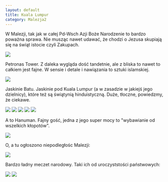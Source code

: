 ```yaml
---
layout: default
title: Kuala Lumpur
category: Malezja2
---
```


W Malezji, tak jak w całej Pd-Wsch Azji Boże Narodzenie to bardzo poważna sprawa. Nie musząc nawet udawać, że chodzi o Jezusa skupiają się na świąt istocie czyli Zakupach.

<img src='https://lh3.googleusercontent.com/QMN8eV0sAK309Jnl3JPA8IYUDCYQ0n86W5uMjoBfHRn-qkna_NgDfi_u8XNivtSmBdq0nUcqvH0wQb3o3wr83OvdHPZfC_TSp_LaKktsOEwz6Yt9UbD4-R5mGgvxPzCKQYOHImZ5En96WC53M-o8dqIQtbJSMa1uWrT4SvI7Vr4gXlbaT-zM3nxQv9AUxLTNPVT_iQVGpHTMqx-yGm_3lBLh4RWr_gN5hvvV48IcU7kCTwnFj_zuysf-x1F8L6I6-bIDOPj_OyKFGrnMHWapuWFiazG3RHyuCTb_4HcgRK1Pisk5LJ__SJIxp5K_N5n8f3Mcx3S4Wkn4yIwpKtNorR10oI56AXGiMiXwodkQEkkPO3NZq3pkV8EyrYf7qM-sMAQlOVzjAGHJ2ZyePNjgSYHfGKD7TtWwqZ_LlnZovgz746uz_Hh_-3Jp1RFp4-C3oIBHmcAFnhcLICbwMItzA9omZAywPKiDvrqlEUH-P15baYdVhKKOPs0nn-SpGJk7R3tlE0aY33y82JtVbapB9Bzyc64vXCT9tFmIYphQyKhfc9Yuou35NMVyHw5ovwYY1kEaNg=w1083-h609-no' srcset='https://lh3.googleusercontent.com/QMN8eV0sAK309Jnl3JPA8IYUDCYQ0n86W5uMjoBfHRn-qkna_NgDfi_u8XNivtSmBdq0nUcqvH0wQb3o3wr83OvdHPZfC_TSp_LaKktsOEwz6Yt9UbD4-R5mGgvxPzCKQYOHImZ5En96WC53M-o8dqIQtbJSMa1uWrT4SvI7Vr4gXlbaT-zM3nxQv9AUxLTNPVT_iQVGpHTMqx-yGm_3lBLh4RWr_gN5hvvV48IcU7kCTwnFj_zuysf-x1F8L6I6-bIDOPj_OyKFGrnMHWapuWFiazG3RHyuCTb_4HcgRK1Pisk5LJ__SJIxp5K_N5n8f3Mcx3S4Wkn4yIwpKtNorR10oI56AXGiMiXwodkQEkkPO3NZq3pkV8EyrYf7qM-sMAQlOVzjAGHJ2ZyePNjgSYHfGKD7TtWwqZ_LlnZovgz746uz_Hh_-3Jp1RFp4-C3oIBHmcAFnhcLICbwMItzA9omZAywPKiDvrqlEUH-P15baYdVhKKOPs0nn-SpGJk7R3tlE0aY33y82JtVbapB9Bzyc64vXCT9tFmIYphQyKhfc9Yuou35NMVyHw5ovwYY1kEaNg=w1400-h9999-no 1400w' srcset='https://lh3.googleusercontent.com/QMN8eV0sAK309Jnl3JPA8IYUDCYQ0n86W5uMjoBfHRn-qkna_NgDfi_u8XNivtSmBdq0nUcqvH0wQb3o3wr83OvdHPZfC_TSp_LaKktsOEwz6Yt9UbD4-R5mGgvxPzCKQYOHImZ5En96WC53M-o8dqIQtbJSMa1uWrT4SvI7Vr4gXlbaT-zM3nxQv9AUxLTNPVT_iQVGpHTMqx-yGm_3lBLh4RWr_gN5hvvV48IcU7kCTwnFj_zuysf-x1F8L6I6-bIDOPj_OyKFGrnMHWapuWFiazG3RHyuCTb_4HcgRK1Pisk5LJ__SJIxp5K_N5n8f3Mcx3S4Wkn4yIwpKtNorR10oI56AXGiMiXwodkQEkkPO3NZq3pkV8EyrYf7qM-sMAQlOVzjAGHJ2ZyePNjgSYHfGKD7TtWwqZ_LlnZovgz746uz_Hh_-3Jp1RFp4-C3oIBHmcAFnhcLICbwMItzA9omZAywPKiDvrqlEUH-P15baYdVhKKOPs0nn-SpGJk7R3tlE0aY33y82JtVbapB9Bzyc64vXCT9tFmIYphQyKhfc9Yuou35NMVyHw5ovwYY1kEaNg=w1950-h9999-no 1950w' />

Petronas Tower. Z daleka wygląda dość tandetnie, ale z bliska to nawet to całkiem jest fajne. W sensie i detale i nawiązania to sztuki islamskiej. 

<img src='https://lh3.googleusercontent.com/Ytt2Rb0lP25c3e9xfIHAdWFJ4tpj-_sZudKvqy8gPMBTVLIOfhAnOO1XloVmRdSoOoO9-kvreOPoZ59aPUH88uqT-L-gqSXRxG-2ML4gCRglx-LLmnHWpXWaITOyyflN3qpBH5wd2bS7YxAJymAMgxJP9QjtAD4CITecJJw6qpEn7IvmZ-KQxepRjrO338ER1OPraov4IrlsOZ9r6pyWwQynQkyryWX9oNP3F5mCdgYfvMNmeR1yqIoo4I6CyqeWYC6xlOhkQSCrYFTVf0IPAIUDvFbBSPACjge0c8JRhwdqcCB8SpDs8WcIfK1a-AOEXnvGHgFUkHpqxXQLVyX01NSf9nIZeO2WPh0RADRYbe7MVCI_o0U5w9dLnu6EaUGKqnasJLchztHSstKsZWpODFlBQDgYGKcfvcdqA7fAOpd1F65i463oEgB6cV6w4QvVXZWg8sqCXzqpoF2xZ8itK4fzStjazlzGOY7Vx8gCOwth4F1SBpuCY5umnnVB0WRRy2FXFuOtQ2v_V5sU9EMy_tNDO_G0FKO9kEunXhyzb3c9XuqbuTTqOTA827ZNfulMxQZNrg=w1083-h609-no' srcset='https://lh3.googleusercontent.com/Ytt2Rb0lP25c3e9xfIHAdWFJ4tpj-_sZudKvqy8gPMBTVLIOfhAnOO1XloVmRdSoOoO9-kvreOPoZ59aPUH88uqT-L-gqSXRxG-2ML4gCRglx-LLmnHWpXWaITOyyflN3qpBH5wd2bS7YxAJymAMgxJP9QjtAD4CITecJJw6qpEn7IvmZ-KQxepRjrO338ER1OPraov4IrlsOZ9r6pyWwQynQkyryWX9oNP3F5mCdgYfvMNmeR1yqIoo4I6CyqeWYC6xlOhkQSCrYFTVf0IPAIUDvFbBSPACjge0c8JRhwdqcCB8SpDs8WcIfK1a-AOEXnvGHgFUkHpqxXQLVyX01NSf9nIZeO2WPh0RADRYbe7MVCI_o0U5w9dLnu6EaUGKqnasJLchztHSstKsZWpODFlBQDgYGKcfvcdqA7fAOpd1F65i463oEgB6cV6w4QvVXZWg8sqCXzqpoF2xZ8itK4fzStjazlzGOY7Vx8gCOwth4F1SBpuCY5umnnVB0WRRy2FXFuOtQ2v_V5sU9EMy_tNDO_G0FKO9kEunXhyzb3c9XuqbuTTqOTA827ZNfulMxQZNrg=w1400-h9999-no 1400w' srcset='https://lh3.googleusercontent.com/Ytt2Rb0lP25c3e9xfIHAdWFJ4tpj-_sZudKvqy8gPMBTVLIOfhAnOO1XloVmRdSoOoO9-kvreOPoZ59aPUH88uqT-L-gqSXRxG-2ML4gCRglx-LLmnHWpXWaITOyyflN3qpBH5wd2bS7YxAJymAMgxJP9QjtAD4CITecJJw6qpEn7IvmZ-KQxepRjrO338ER1OPraov4IrlsOZ9r6pyWwQynQkyryWX9oNP3F5mCdgYfvMNmeR1yqIoo4I6CyqeWYC6xlOhkQSCrYFTVf0IPAIUDvFbBSPACjge0c8JRhwdqcCB8SpDs8WcIfK1a-AOEXnvGHgFUkHpqxXQLVyX01NSf9nIZeO2WPh0RADRYbe7MVCI_o0U5w9dLnu6EaUGKqnasJLchztHSstKsZWpODFlBQDgYGKcfvcdqA7fAOpd1F65i463oEgB6cV6w4QvVXZWg8sqCXzqpoF2xZ8itK4fzStjazlzGOY7Vx8gCOwth4F1SBpuCY5umnnVB0WRRy2FXFuOtQ2v_V5sU9EMy_tNDO_G0FKO9kEunXhyzb3c9XuqbuTTqOTA827ZNfulMxQZNrg=w1950-h9999-no 1950w' />

Jaskinie Batu. Jaskinie pod Kuala Lumpur (a w zasadzie w jakiejś jego dzielnicy), które też są świątynią hinduistyczną. Duże, tłoczne, powiedzmy, że ciekawe.

<img src='https://lh3.googleusercontent.com/-t2ie37LwF8GCC3l-d5NbQwr-8mMaGB0MLESy4ZVPqVwZ545AZwOy2HQhn63mjyeH1DplkjV3S9RiPOBkJbi--nx6fqNeFW0WK6koZakGhIWsLhsUG6lYx7H2-7dPLB00o6h138h8mjwVNKhlRSSJE7XP6dpo6nt1xwR1b9DpWelOHHWAm7E-InkXoMQTdrv1t0Sq1xaf3zOlNNauM1p7TesFMC73xTz__xMu5QoMRCc9zi7gKlw2ChFf1zrpToydouhZtLszh4WXA1TSKHokiP8UgVeEWMgcAhXULHvcOnTDOaWdExWy_p24XeUzWbyrcZhYMPYYmtd-HV35_W8-vu9sgCVXvFJeov9QluJ2R_mvDtdd5yW-SkV8swP7Rhutg1lSFxlrstxSPhkN_88YomzFBwo8iRhjfh9F5gDNpFXdzC8FqpG5KmV__ZsEYCazoCgpRT93wezCK1qobCsAWWm76C_4YiElM4FPwlsnyVecyVY1ZRprmu2NHXZUqPsy7kxCULcuqVd0TjH2EzDdHvhiJ0RYpKDiMd-UxH9lyFeLYWo1t053SjP0PY4bls6vhFC2A=w1083-h609-no' srcset='https://lh3.googleusercontent.com/-t2ie37LwF8GCC3l-d5NbQwr-8mMaGB0MLESy4ZVPqVwZ545AZwOy2HQhn63mjyeH1DplkjV3S9RiPOBkJbi--nx6fqNeFW0WK6koZakGhIWsLhsUG6lYx7H2-7dPLB00o6h138h8mjwVNKhlRSSJE7XP6dpo6nt1xwR1b9DpWelOHHWAm7E-InkXoMQTdrv1t0Sq1xaf3zOlNNauM1p7TesFMC73xTz__xMu5QoMRCc9zi7gKlw2ChFf1zrpToydouhZtLszh4WXA1TSKHokiP8UgVeEWMgcAhXULHvcOnTDOaWdExWy_p24XeUzWbyrcZhYMPYYmtd-HV35_W8-vu9sgCVXvFJeov9QluJ2R_mvDtdd5yW-SkV8swP7Rhutg1lSFxlrstxSPhkN_88YomzFBwo8iRhjfh9F5gDNpFXdzC8FqpG5KmV__ZsEYCazoCgpRT93wezCK1qobCsAWWm76C_4YiElM4FPwlsnyVecyVY1ZRprmu2NHXZUqPsy7kxCULcuqVd0TjH2EzDdHvhiJ0RYpKDiMd-UxH9lyFeLYWo1t053SjP0PY4bls6vhFC2A=w1400-h9999-no 1400w' srcset='https://lh3.googleusercontent.com/-t2ie37LwF8GCC3l-d5NbQwr-8mMaGB0MLESy4ZVPqVwZ545AZwOy2HQhn63mjyeH1DplkjV3S9RiPOBkJbi--nx6fqNeFW0WK6koZakGhIWsLhsUG6lYx7H2-7dPLB00o6h138h8mjwVNKhlRSSJE7XP6dpo6nt1xwR1b9DpWelOHHWAm7E-InkXoMQTdrv1t0Sq1xaf3zOlNNauM1p7TesFMC73xTz__xMu5QoMRCc9zi7gKlw2ChFf1zrpToydouhZtLszh4WXA1TSKHokiP8UgVeEWMgcAhXULHvcOnTDOaWdExWy_p24XeUzWbyrcZhYMPYYmtd-HV35_W8-vu9sgCVXvFJeov9QluJ2R_mvDtdd5yW-SkV8swP7Rhutg1lSFxlrstxSPhkN_88YomzFBwo8iRhjfh9F5gDNpFXdzC8FqpG5KmV__ZsEYCazoCgpRT93wezCK1qobCsAWWm76C_4YiElM4FPwlsnyVecyVY1ZRprmu2NHXZUqPsy7kxCULcuqVd0TjH2EzDdHvhiJ0RYpKDiMd-UxH9lyFeLYWo1t053SjP0PY4bls6vhFC2A=w1950-h9999-no 1950w' />

<img src='https://lh3.googleusercontent.com/RpaC9k6z7Z5wVyYK_9yhYRpHdcYBCoifnbCZla7-WZWbjlNyP6PYdgxRTvjzu-YWM_-gk05kswFxrIHzRpa9ayY0xPtEDTOudPgshUjxkAD8qCDEDQsDjP-BveMeur9cfhX9bevwKPPZMj18atKq8vH9jJ-dRCWeHraTyoG0WhZQAsiAEazmT3LHfoM9S4MEFgdKTvam3ygpS0eo-qMhgS6faVAGtO3-O8zbb299mSvRI89b80FCWBY5DIVbBr_I5oY78OYpA_ai9JqpzH_oSl3rbOwC4egsPrRlZVIKbD4izE8Akq4es1sSvpyzTCZ26nEsW05m67ICJaaELXNWR2Bs0lUZ2GawsR9ZH1FWrs0eyn17kAVdDGKOg9YKgdhBbUf5ERt0VCsqrUmnjHIp7I0__nKtO3llfR9tFEv31JywvvfWwn9Dtl-yDQOuRGs5c6yLkiD0Ja0_0Fte4c0TiDzU-HeppE5ir7PXFBUdtfHrpVdloth9inXg9dekxfGqvHu9_0YvnNoEQWpRfNMyM9kIlALSOKkItszbrhuVCassquCq0e9pmi4krUKrcHWnta9d4w=w1083-h609-no' srcset='https://lh3.googleusercontent.com/RpaC9k6z7Z5wVyYK_9yhYRpHdcYBCoifnbCZla7-WZWbjlNyP6PYdgxRTvjzu-YWM_-gk05kswFxrIHzRpa9ayY0xPtEDTOudPgshUjxkAD8qCDEDQsDjP-BveMeur9cfhX9bevwKPPZMj18atKq8vH9jJ-dRCWeHraTyoG0WhZQAsiAEazmT3LHfoM9S4MEFgdKTvam3ygpS0eo-qMhgS6faVAGtO3-O8zbb299mSvRI89b80FCWBY5DIVbBr_I5oY78OYpA_ai9JqpzH_oSl3rbOwC4egsPrRlZVIKbD4izE8Akq4es1sSvpyzTCZ26nEsW05m67ICJaaELXNWR2Bs0lUZ2GawsR9ZH1FWrs0eyn17kAVdDGKOg9YKgdhBbUf5ERt0VCsqrUmnjHIp7I0__nKtO3llfR9tFEv31JywvvfWwn9Dtl-yDQOuRGs5c6yLkiD0Ja0_0Fte4c0TiDzU-HeppE5ir7PXFBUdtfHrpVdloth9inXg9dekxfGqvHu9_0YvnNoEQWpRfNMyM9kIlALSOKkItszbrhuVCassquCq0e9pmi4krUKrcHWnta9d4w=w1400-h9999-no 1400w' srcset='https://lh3.googleusercontent.com/RpaC9k6z7Z5wVyYK_9yhYRpHdcYBCoifnbCZla7-WZWbjlNyP6PYdgxRTvjzu-YWM_-gk05kswFxrIHzRpa9ayY0xPtEDTOudPgshUjxkAD8qCDEDQsDjP-BveMeur9cfhX9bevwKPPZMj18atKq8vH9jJ-dRCWeHraTyoG0WhZQAsiAEazmT3LHfoM9S4MEFgdKTvam3ygpS0eo-qMhgS6faVAGtO3-O8zbb299mSvRI89b80FCWBY5DIVbBr_I5oY78OYpA_ai9JqpzH_oSl3rbOwC4egsPrRlZVIKbD4izE8Akq4es1sSvpyzTCZ26nEsW05m67ICJaaELXNWR2Bs0lUZ2GawsR9ZH1FWrs0eyn17kAVdDGKOg9YKgdhBbUf5ERt0VCsqrUmnjHIp7I0__nKtO3llfR9tFEv31JywvvfWwn9Dtl-yDQOuRGs5c6yLkiD0Ja0_0Fte4c0TiDzU-HeppE5ir7PXFBUdtfHrpVdloth9inXg9dekxfGqvHu9_0YvnNoEQWpRfNMyM9kIlALSOKkItszbrhuVCassquCq0e9pmi4krUKrcHWnta9d4w=w1950-h9999-no 1950w' />

<img src='https://lh3.googleusercontent.com/tU2aIsDa1u7hinOpkFujecHwsqhIGARgyojGe4IAPlQOngVnRcb1Zpx5fqLUaWrY3eU6_8sqQ6wVF1xnreLS9GqUTAKGdd6lr2qK40TPPNDDNSqeO8cB43wQ6GLhmI3ZdkVrZTgk5RGJ6GfLX0I-tsNIC8Ea-P4l8u_1w6F75ICDstBby3CTvTgpAuT4DPhxLPDC98Cxq8QAClySMaEn8ZuJoYx4NcbLYR3DNq4UD5iY3Ukr6_JOAWyitOHCjxfDuRoEDIIDBllmdiQUe3Xgwg1oNYSJ0NkfMcqhdIw9yeCxtSjWl0a_kVrP_xFt-HMrU4zq5Xmqxq-qg6qpeFwcfJO7AfrepMBPkuYS0xf3aZyMLd6z2LH_g4g53uhM8vHGIqCQH15VjMoIJFRdSqKkZGU1ggUMhqSGPGTQSOyEwgU69Zfdi1X1vifTPODOA7hgrxZrlM9_hn6_9fiGISvULuL57tsFfi0bnht5p_rtJ2b2dzc8jOo9f9di_LLWyJhtq3Stu-zUbI1AtHndXn6wqs43EpMp-ZhblIBoag04llZ0L_lopW0ebSinMY4Qv3ellTb_Zw=w1083-h610-no' srcset='https://lh3.googleusercontent.com/tU2aIsDa1u7hinOpkFujecHwsqhIGARgyojGe4IAPlQOngVnRcb1Zpx5fqLUaWrY3eU6_8sqQ6wVF1xnreLS9GqUTAKGdd6lr2qK40TPPNDDNSqeO8cB43wQ6GLhmI3ZdkVrZTgk5RGJ6GfLX0I-tsNIC8Ea-P4l8u_1w6F75ICDstBby3CTvTgpAuT4DPhxLPDC98Cxq8QAClySMaEn8ZuJoYx4NcbLYR3DNq4UD5iY3Ukr6_JOAWyitOHCjxfDuRoEDIIDBllmdiQUe3Xgwg1oNYSJ0NkfMcqhdIw9yeCxtSjWl0a_kVrP_xFt-HMrU4zq5Xmqxq-qg6qpeFwcfJO7AfrepMBPkuYS0xf3aZyMLd6z2LH_g4g53uhM8vHGIqCQH15VjMoIJFRdSqKkZGU1ggUMhqSGPGTQSOyEwgU69Zfdi1X1vifTPODOA7hgrxZrlM9_hn6_9fiGISvULuL57tsFfi0bnht5p_rtJ2b2dzc8jOo9f9di_LLWyJhtq3Stu-zUbI1AtHndXn6wqs43EpMp-ZhblIBoag04llZ0L_lopW0ebSinMY4Qv3ellTb_Zw=w1400-h9999-no 1400w' srcset='https://lh3.googleusercontent.com/tU2aIsDa1u7hinOpkFujecHwsqhIGARgyojGe4IAPlQOngVnRcb1Zpx5fqLUaWrY3eU6_8sqQ6wVF1xnreLS9GqUTAKGdd6lr2qK40TPPNDDNSqeO8cB43wQ6GLhmI3ZdkVrZTgk5RGJ6GfLX0I-tsNIC8Ea-P4l8u_1w6F75ICDstBby3CTvTgpAuT4DPhxLPDC98Cxq8QAClySMaEn8ZuJoYx4NcbLYR3DNq4UD5iY3Ukr6_JOAWyitOHCjxfDuRoEDIIDBllmdiQUe3Xgwg1oNYSJ0NkfMcqhdIw9yeCxtSjWl0a_kVrP_xFt-HMrU4zq5Xmqxq-qg6qpeFwcfJO7AfrepMBPkuYS0xf3aZyMLd6z2LH_g4g53uhM8vHGIqCQH15VjMoIJFRdSqKkZGU1ggUMhqSGPGTQSOyEwgU69Zfdi1X1vifTPODOA7hgrxZrlM9_hn6_9fiGISvULuL57tsFfi0bnht5p_rtJ2b2dzc8jOo9f9di_LLWyJhtq3Stu-zUbI1AtHndXn6wqs43EpMp-ZhblIBoag04llZ0L_lopW0ebSinMY4Qv3ellTb_Zw=w1950-h9999-no 1950w ' />

<img src='https://lh3.googleusercontent.com/jA-jFLvsGFSDVVLpofs1zO9MQWWHJZh2qWtajAn0OtBPPdwHyvoeCGcaYu4m56NJ63DTR6AVbjhK3ZwVHg_DTi8F7BjsY2mKYEwh9ElFLSj_IJdvo7bgKnttCW9yCTCyp6KaTn-BY7BynG3vxhXwJesgCjPXx4RMPlLOELF_XhaIXru8qk1SkcwvtEG7T5UkK8YpbJcd4Sizfi9dOoxKMkKVz4_y6XgCdV-JHgYLFZYfTSjg51ttHjfUlJkK7shRLNuO0R8BPQO5CtGg1ryv-8I5LZ0VC1CFv1tYbF_njMo9IXm2kV8fn5Wl5W9s9SyJWfn9spq6MH2e2UjoSc5I6WeluuF2ggBr7eQdq5yit94lMpY_QxXomwEHgK7PlDzKrUqxnsY_MpcFslBm4uXmmIC7ViY7mwJHGjl1pZjtIqsLzx_faTfbsp7Vq7lV3kQgTYPD826BT0-I1YuQdAKv-fRaMzPPW5z8gv4k1_n_aXAQoLhU8X1okMYDURDBnPmzWHgNdPmpO0h-afxK9aPVvGcZ5OVbJebbZiAOI7ekA2iNF5sIfFbff3V6IQ1IEA58PwaMqg=w1083-h609-no' srcset='https://lh3.googleusercontent.com/jA-jFLvsGFSDVVLpofs1zO9MQWWHJZh2qWtajAn0OtBPPdwHyvoeCGcaYu4m56NJ63DTR6AVbjhK3ZwVHg_DTi8F7BjsY2mKYEwh9ElFLSj_IJdvo7bgKnttCW9yCTCyp6KaTn-BY7BynG3vxhXwJesgCjPXx4RMPlLOELF_XhaIXru8qk1SkcwvtEG7T5UkK8YpbJcd4Sizfi9dOoxKMkKVz4_y6XgCdV-JHgYLFZYfTSjg51ttHjfUlJkK7shRLNuO0R8BPQO5CtGg1ryv-8I5LZ0VC1CFv1tYbF_njMo9IXm2kV8fn5Wl5W9s9SyJWfn9spq6MH2e2UjoSc5I6WeluuF2ggBr7eQdq5yit94lMpY_QxXomwEHgK7PlDzKrUqxnsY_MpcFslBm4uXmmIC7ViY7mwJHGjl1pZjtIqsLzx_faTfbsp7Vq7lV3kQgTYPD826BT0-I1YuQdAKv-fRaMzPPW5z8gv4k1_n_aXAQoLhU8X1okMYDURDBnPmzWHgNdPmpO0h-afxK9aPVvGcZ5OVbJebbZiAOI7ekA2iNF5sIfFbff3V6IQ1IEA58PwaMqg=w1400-h9999-no 1400w' srcset='https://lh3.googleusercontent.com/jA-jFLvsGFSDVVLpofs1zO9MQWWHJZh2qWtajAn0OtBPPdwHyvoeCGcaYu4m56NJ63DTR6AVbjhK3ZwVHg_DTi8F7BjsY2mKYEwh9ElFLSj_IJdvo7bgKnttCW9yCTCyp6KaTn-BY7BynG3vxhXwJesgCjPXx4RMPlLOELF_XhaIXru8qk1SkcwvtEG7T5UkK8YpbJcd4Sizfi9dOoxKMkKVz4_y6XgCdV-JHgYLFZYfTSjg51ttHjfUlJkK7shRLNuO0R8BPQO5CtGg1ryv-8I5LZ0VC1CFv1tYbF_njMo9IXm2kV8fn5Wl5W9s9SyJWfn9spq6MH2e2UjoSc5I6WeluuF2ggBr7eQdq5yit94lMpY_QxXomwEHgK7PlDzKrUqxnsY_MpcFslBm4uXmmIC7ViY7mwJHGjl1pZjtIqsLzx_faTfbsp7Vq7lV3kQgTYPD826BT0-I1YuQdAKv-fRaMzPPW5z8gv4k1_n_aXAQoLhU8X1okMYDURDBnPmzWHgNdPmpO0h-afxK9aPVvGcZ5OVbJebbZiAOI7ekA2iNF5sIfFbff3V6IQ1IEA58PwaMqg=w1950-h9999-no 1950w' />

<img src='https://lh3.googleusercontent.com/6DpOhdFS0q3vw7_5ok37liocqsTxFDPqkYORoWNYqvC5Q5V4oVJP356MDvS7HKoPZ50vGOqzw5Mz4sSELldyYV15Hv3Dx215yj-3PI6gim3fsnpGhpvjpQwrCEU5i6XQigK69p9Ei1OT-ZwRkR0iqUi-Mqt1dhkExuZOeGWO52xKb0tKiwDs-2DpBd_r8mSfpnu_n4qK5aDf4XQ1EgLqf_aWdD9PaO725B5CfNHkP-jX-L19Di0CB_bbLY6K7SmC0UnCrmsbhh9qm_TvQ86GIy2NPHttDU91dYiqnyNheUMp3fQ9sAOeh0cxEdK3ESZfjBeDmfuRrW0Al88erTQBh_7o35ZjDIYqQJDtam2PUZ8hivd2VbADqGsHy6HLwF64zyxVA-4f8HTY9vqenN9-A8pQOa3RoqKJf_1JmMkTSHfOyiF0gzNpq8HD1vmVvOqDV5Sg-iZBpx1NCmzDMaDM9ns_-zjZmHKx2rBRwyXlGqQ721zcbPCQBcCRPELxRhiNIeoDP-RX9TvFTsYY_uMnNLI0E-UrHkXmghq76c1uHWWR0SnoixmlZlJD6WlCMGVmyH3i-Q=w1083-h609-no' srcset='https://lh3.googleusercontent.com/6DpOhdFS0q3vw7_5ok37liocqsTxFDPqkYORoWNYqvC5Q5V4oVJP356MDvS7HKoPZ50vGOqzw5Mz4sSELldyYV15Hv3Dx215yj-3PI6gim3fsnpGhpvjpQwrCEU5i6XQigK69p9Ei1OT-ZwRkR0iqUi-Mqt1dhkExuZOeGWO52xKb0tKiwDs-2DpBd_r8mSfpnu_n4qK5aDf4XQ1EgLqf_aWdD9PaO725B5CfNHkP-jX-L19Di0CB_bbLY6K7SmC0UnCrmsbhh9qm_TvQ86GIy2NPHttDU91dYiqnyNheUMp3fQ9sAOeh0cxEdK3ESZfjBeDmfuRrW0Al88erTQBh_7o35ZjDIYqQJDtam2PUZ8hivd2VbADqGsHy6HLwF64zyxVA-4f8HTY9vqenN9-A8pQOa3RoqKJf_1JmMkTSHfOyiF0gzNpq8HD1vmVvOqDV5Sg-iZBpx1NCmzDMaDM9ns_-zjZmHKx2rBRwyXlGqQ721zcbPCQBcCRPELxRhiNIeoDP-RX9TvFTsYY_uMnNLI0E-UrHkXmghq76c1uHWWR0SnoixmlZlJD6WlCMGVmyH3i-Q=w1400-h9999-no 1400w' srcset='https://lh3.googleusercontent.com/6DpOhdFS0q3vw7_5ok37liocqsTxFDPqkYORoWNYqvC5Q5V4oVJP356MDvS7HKoPZ50vGOqzw5Mz4sSELldyYV15Hv3Dx215yj-3PI6gim3fsnpGhpvjpQwrCEU5i6XQigK69p9Ei1OT-ZwRkR0iqUi-Mqt1dhkExuZOeGWO52xKb0tKiwDs-2DpBd_r8mSfpnu_n4qK5aDf4XQ1EgLqf_aWdD9PaO725B5CfNHkP-jX-L19Di0CB_bbLY6K7SmC0UnCrmsbhh9qm_TvQ86GIy2NPHttDU91dYiqnyNheUMp3fQ9sAOeh0cxEdK3ESZfjBeDmfuRrW0Al88erTQBh_7o35ZjDIYqQJDtam2PUZ8hivd2VbADqGsHy6HLwF64zyxVA-4f8HTY9vqenN9-A8pQOa3RoqKJf_1JmMkTSHfOyiF0gzNpq8HD1vmVvOqDV5Sg-iZBpx1NCmzDMaDM9ns_-zjZmHKx2rBRwyXlGqQ721zcbPCQBcCRPELxRhiNIeoDP-RX9TvFTsYY_uMnNLI0E-UrHkXmghq76c1uHWWR0SnoixmlZlJD6WlCMGVmyH3i-Q=w1950-h9999-no 1950w' />

A to Hanuman. Fajny gość, jedna z jego super mocy to "wybawianie od wszelkich kłopotów".

<img src='https://lh3.googleusercontent.com/ZbMbvRe-StvtMTNPDS5-6_HiroIybZpHcbjsJPhJBUBjk-ooXIyxaVb_IDmDd9V8VIREKYwU3g5KABmVoxPLd6vVMceEYnEkyXtW3ZFn-SSoZLLmXtZo3IKgejGqsClb7XAMh7iBDHNW8BlCh0E1hs2Fn-sQpimVhhGZxS_4jgiMd5DwLFSbhI8a5axK_ApKvF1Z55w9zd2jewMHELdx8JfMkJ8cwXGyAEhPWdf6Ss5gc0Dyda2WLOZFwcA0ai2ZPPYqtPDjSp0h_O8zyKxwiiCELgX1RrUhByi5qA_y2Vanu_H9v8DqzfEucoSTCEsg6K-6Sqi3EkqONM6Vf9DX-54D7ugEulT615F09TUcmahAraRUPfzf2lB8J0F-_7HYtJ1FNQPRzNP5aVffVDaWLt3zPxwS01Sx-Qhi8VFl2X3zg5Lqff3c3qfcjHnOctOsIEnz4PXy3CiKlOQkKdLmi0u_iQ2U8jrM4ZA_l8B8V09cziDcidRQ2fZxlvJ1J7f8LOj70gYU3CZUKOIgyERqIQ5ikLK6gHbQBYYcHvcnGZjQImUeeTjm5aVTyqqaEMeOiVI2rQ=w1083-h609-no' srcset='https://lh3.googleusercontent.com/ZbMbvRe-StvtMTNPDS5-6_HiroIybZpHcbjsJPhJBUBjk-ooXIyxaVb_IDmDd9V8VIREKYwU3g5KABmVoxPLd6vVMceEYnEkyXtW3ZFn-SSoZLLmXtZo3IKgejGqsClb7XAMh7iBDHNW8BlCh0E1hs2Fn-sQpimVhhGZxS_4jgiMd5DwLFSbhI8a5axK_ApKvF1Z55w9zd2jewMHELdx8JfMkJ8cwXGyAEhPWdf6Ss5gc0Dyda2WLOZFwcA0ai2ZPPYqtPDjSp0h_O8zyKxwiiCELgX1RrUhByi5qA_y2Vanu_H9v8DqzfEucoSTCEsg6K-6Sqi3EkqONM6Vf9DX-54D7ugEulT615F09TUcmahAraRUPfzf2lB8J0F-_7HYtJ1FNQPRzNP5aVffVDaWLt3zPxwS01Sx-Qhi8VFl2X3zg5Lqff3c3qfcjHnOctOsIEnz4PXy3CiKlOQkKdLmi0u_iQ2U8jrM4ZA_l8B8V09cziDcidRQ2fZxlvJ1J7f8LOj70gYU3CZUKOIgyERqIQ5ikLK6gHbQBYYcHvcnGZjQImUeeTjm5aVTyqqaEMeOiVI2rQ=w1400-h9999-no 1400w' srcset='https://lh3.googleusercontent.com/ZbMbvRe-StvtMTNPDS5-6_HiroIybZpHcbjsJPhJBUBjk-ooXIyxaVb_IDmDd9V8VIREKYwU3g5KABmVoxPLd6vVMceEYnEkyXtW3ZFn-SSoZLLmXtZo3IKgejGqsClb7XAMh7iBDHNW8BlCh0E1hs2Fn-sQpimVhhGZxS_4jgiMd5DwLFSbhI8a5axK_ApKvF1Z55w9zd2jewMHELdx8JfMkJ8cwXGyAEhPWdf6Ss5gc0Dyda2WLOZFwcA0ai2ZPPYqtPDjSp0h_O8zyKxwiiCELgX1RrUhByi5qA_y2Vanu_H9v8DqzfEucoSTCEsg6K-6Sqi3EkqONM6Vf9DX-54D7ugEulT615F09TUcmahAraRUPfzf2lB8J0F-_7HYtJ1FNQPRzNP5aVffVDaWLt3zPxwS01Sx-Qhi8VFl2X3zg5Lqff3c3qfcjHnOctOsIEnz4PXy3CiKlOQkKdLmi0u_iQ2U8jrM4ZA_l8B8V09cziDcidRQ2fZxlvJ1J7f8LOj70gYU3CZUKOIgyERqIQ5ikLK6gHbQBYYcHvcnGZjQImUeeTjm5aVTyqqaEMeOiVI2rQ=w1950-h9999-no 1950w' />

O, a tu ogłoszono niepodległośc Malezji:

<img src='https://lh3.googleusercontent.com/NoYiHXTqCD08pphn9qyoSAbz97hbX3p3fG_9FMXTFaeI2c08e1mRsr-mops4-wDXOeE_0LKj90BqscIPywHzhLejGyalY-JGJou6pF7gk2PuSxdJVr0aHhtLP2lI_6kdDZEOtUBC58gUmFC2BM1t6zFQq9f9tgidZNZ0gmMZMDrjF18R-EIYNf6gjCsEs-40DxlfzaXPD1_XlyZQ_JzjK5vZ9DVZMrbqtaY2YyoIMatzrzespFFFSgPF3gfHTGlxeBlvRXumJQ8izHnKEf8SBpfzExeU2_PrzB-YfqqKyVcOGHnfqIhDEKiuu6GzH2bhOyBmKKyxDXTwrfOiXw3iWfKxEAx2oJbf-soAI07qjVbp_dZiY_NgH1FQOlyuQJFvVhSB-mlKaoqgrgXk3fVuotKP-iyU9n5cbMh2jscGhmK4gAX3hFiNEPa7NH2gQ4vybL_4Ria2nS34xbDOPSuSqOgkyW1e-npFz5KMkURiLhLkqeh354Z8jitVWd-MfZw5gargdlUwSQ1fYHvARHa2SMYvqZMHCfEAgezRs43hISvA9992FHWisTQJs6sR4Ajj_z-8kw=w1083-h609-no' srcset='https://lh3.googleusercontent.com/NoYiHXTqCD08pphn9qyoSAbz97hbX3p3fG_9FMXTFaeI2c08e1mRsr-mops4-wDXOeE_0LKj90BqscIPywHzhLejGyalY-JGJou6pF7gk2PuSxdJVr0aHhtLP2lI_6kdDZEOtUBC58gUmFC2BM1t6zFQq9f9tgidZNZ0gmMZMDrjF18R-EIYNf6gjCsEs-40DxlfzaXPD1_XlyZQ_JzjK5vZ9DVZMrbqtaY2YyoIMatzrzespFFFSgPF3gfHTGlxeBlvRXumJQ8izHnKEf8SBpfzExeU2_PrzB-YfqqKyVcOGHnfqIhDEKiuu6GzH2bhOyBmKKyxDXTwrfOiXw3iWfKxEAx2oJbf-soAI07qjVbp_dZiY_NgH1FQOlyuQJFvVhSB-mlKaoqgrgXk3fVuotKP-iyU9n5cbMh2jscGhmK4gAX3hFiNEPa7NH2gQ4vybL_4Ria2nS34xbDOPSuSqOgkyW1e-npFz5KMkURiLhLkqeh354Z8jitVWd-MfZw5gargdlUwSQ1fYHvARHa2SMYvqZMHCfEAgezRs43hISvA9992FHWisTQJs6sR4Ajj_z-8kw=w1400-h9999-no 1400w' srcset='https://lh3.googleusercontent.com/NoYiHXTqCD08pphn9qyoSAbz97hbX3p3fG_9FMXTFaeI2c08e1mRsr-mops4-wDXOeE_0LKj90BqscIPywHzhLejGyalY-JGJou6pF7gk2PuSxdJVr0aHhtLP2lI_6kdDZEOtUBC58gUmFC2BM1t6zFQq9f9tgidZNZ0gmMZMDrjF18R-EIYNf6gjCsEs-40DxlfzaXPD1_XlyZQ_JzjK5vZ9DVZMrbqtaY2YyoIMatzrzespFFFSgPF3gfHTGlxeBlvRXumJQ8izHnKEf8SBpfzExeU2_PrzB-YfqqKyVcOGHnfqIhDEKiuu6GzH2bhOyBmKKyxDXTwrfOiXw3iWfKxEAx2oJbf-soAI07qjVbp_dZiY_NgH1FQOlyuQJFvVhSB-mlKaoqgrgXk3fVuotKP-iyU9n5cbMh2jscGhmK4gAX3hFiNEPa7NH2gQ4vybL_4Ria2nS34xbDOPSuSqOgkyW1e-npFz5KMkURiLhLkqeh354Z8jitVWd-MfZw5gargdlUwSQ1fYHvARHa2SMYvqZMHCfEAgezRs43hISvA9992FHWisTQJs6sR4Ajj_z-8kw=w1950-h9999-no 1950w' />

Bardzo ładny meczet narodowy. Taki ich od uroczyststości państwowych:

<img src='https://lh3.googleusercontent.com/9qhHJlQN0wcJGhHTHvRvhADPJFUEFZUk8GIUC5SCG54vf3Brn-k40uAIDgtFcggZ9oWD67haRKObzD-ZZvMkm8D6AkAYIGvC53ZQFeZR95E0XWgeHQRHOT02f1RURfVKIXg6T_UBoNIc9Qht8I8p-vSU67gOlZNLPWMffLPJx_JAficALfH8zDIMcMyfbsbTnhoB-EAJxm_utS5NW4biK-DLPCdHEiRNGCl2zoupZab5atgJphA2zpSNwuAasPA4cqZ6h8WfkljEjTvda7t1nQqoSdhuwthwSkhlMTlQTDLUCp_8ATOMbwt3BUSWOUByfN8ng8dBAlqAJIcqP0Fe3ZiioMiqzELQhBgnTTeiaMYqjdGEhoLOdNMmluKtMLrkpXM1bCpbsahovVnexDNSDSOuBKhtenxzOx5RrNwiufdMFSDjKFyzjXngHsfb0A3EaStfCszHCaR1n_-miR9-3RslxeEeTsM_xNL61t7rL7N2OfDRtBK3Jn_EW8apeN2gQy6IoTo-5iVRhi1S5UL2uQix-_bSYrKW0TfBlW5iqUR_3UGEHeCFrJOWxhkTmVxlPlPt1g=w1083-h609-no' srcset='https://lh3.googleusercontent.com/9qhHJlQN0wcJGhHTHvRvhADPJFUEFZUk8GIUC5SCG54vf3Brn-k40uAIDgtFcggZ9oWD67haRKObzD-ZZvMkm8D6AkAYIGvC53ZQFeZR95E0XWgeHQRHOT02f1RURfVKIXg6T_UBoNIc9Qht8I8p-vSU67gOlZNLPWMffLPJx_JAficALfH8zDIMcMyfbsbTnhoB-EAJxm_utS5NW4biK-DLPCdHEiRNGCl2zoupZab5atgJphA2zpSNwuAasPA4cqZ6h8WfkljEjTvda7t1nQqoSdhuwthwSkhlMTlQTDLUCp_8ATOMbwt3BUSWOUByfN8ng8dBAlqAJIcqP0Fe3ZiioMiqzELQhBgnTTeiaMYqjdGEhoLOdNMmluKtMLrkpXM1bCpbsahovVnexDNSDSOuBKhtenxzOx5RrNwiufdMFSDjKFyzjXngHsfb0A3EaStfCszHCaR1n_-miR9-3RslxeEeTsM_xNL61t7rL7N2OfDRtBK3Jn_EW8apeN2gQy6IoTo-5iVRhi1S5UL2uQix-_bSYrKW0TfBlW5iqUR_3UGEHeCFrJOWxhkTmVxlPlPt1g=w1400-h9999-no 1400w' srcset='https://lh3.googleusercontent.com/9qhHJlQN0wcJGhHTHvRvhADPJFUEFZUk8GIUC5SCG54vf3Brn-k40uAIDgtFcggZ9oWD67haRKObzD-ZZvMkm8D6AkAYIGvC53ZQFeZR95E0XWgeHQRHOT02f1RURfVKIXg6T_UBoNIc9Qht8I8p-vSU67gOlZNLPWMffLPJx_JAficALfH8zDIMcMyfbsbTnhoB-EAJxm_utS5NW4biK-DLPCdHEiRNGCl2zoupZab5atgJphA2zpSNwuAasPA4cqZ6h8WfkljEjTvda7t1nQqoSdhuwthwSkhlMTlQTDLUCp_8ATOMbwt3BUSWOUByfN8ng8dBAlqAJIcqP0Fe3ZiioMiqzELQhBgnTTeiaMYqjdGEhoLOdNMmluKtMLrkpXM1bCpbsahovVnexDNSDSOuBKhtenxzOx5RrNwiufdMFSDjKFyzjXngHsfb0A3EaStfCszHCaR1n_-miR9-3RslxeEeTsM_xNL61t7rL7N2OfDRtBK3Jn_EW8apeN2gQy6IoTo-5iVRhi1S5UL2uQix-_bSYrKW0TfBlW5iqUR_3UGEHeCFrJOWxhkTmVxlPlPt1g=w1950-h9999-no 1950w' />

<img src='https://lh3.googleusercontent.com/TBxFTYOJz-i3tCl4Xb2zObWuZBrbpc8Sb__pKG4xmq39oihE8sitUGegsvwtwj5a9UamQzbL8mu_RiW4Hl9QoI68KJjb4Ny_NaiMMI71fEf1-18s0I7_MZXqQPXcImfCuNyK_gpYDM7aB3g4JJLZiN_wyGp28q1XTPiFTO-5e5CbJv7-U8s3YLo-lxd8g9WvJAAfXmlkAYqvv-UiClp3ubr44RHb-w5ChEe6DoucfT6kwwikEWUGU9IMnpfMJIYMyooMZO2EiB8O5Sn8pXUvRR7bwKAIonAi8LXmPW9E5L9oSVLc6ki-qfFxmlFb3yCyOyVqvFhzoWXCIBeqaLjgCUIrjUOjyEl7Z0RCtIZffgvUJoNX37VH8--g9otoAJA0IA-R5EschXsKy7XvAwE-fl2JqpvO0auQJ3730ZnJNm_cZs9fndnw0f-bR49Y7hMRPRSK6uC7OPUpkCo4oUu56pi5-WKt-7IzEsORv80Im3rEQ-SkWeR027ecBXs4jd8xzYrMADbgc0Fv9Z89gUdW8YsVCvgak2oKpOyFRv3XF6RVZObtz1MahE6exQVtRFKLNOBLUA=w1083-h610-no' srcset='https://lh3.googleusercontent.com/TBxFTYOJz-i3tCl4Xb2zObWuZBrbpc8Sb__pKG4xmq39oihE8sitUGegsvwtwj5a9UamQzbL8mu_RiW4Hl9QoI68KJjb4Ny_NaiMMI71fEf1-18s0I7_MZXqQPXcImfCuNyK_gpYDM7aB3g4JJLZiN_wyGp28q1XTPiFTO-5e5CbJv7-U8s3YLo-lxd8g9WvJAAfXmlkAYqvv-UiClp3ubr44RHb-w5ChEe6DoucfT6kwwikEWUGU9IMnpfMJIYMyooMZO2EiB8O5Sn8pXUvRR7bwKAIonAi8LXmPW9E5L9oSVLc6ki-qfFxmlFb3yCyOyVqvFhzoWXCIBeqaLjgCUIrjUOjyEl7Z0RCtIZffgvUJoNX37VH8--g9otoAJA0IA-R5EschXsKy7XvAwE-fl2JqpvO0auQJ3730ZnJNm_cZs9fndnw0f-bR49Y7hMRPRSK6uC7OPUpkCo4oUu56pi5-WKt-7IzEsORv80Im3rEQ-SkWeR027ecBXs4jd8xzYrMADbgc0Fv9Z89gUdW8YsVCvgak2oKpOyFRv3XF6RVZObtz1MahE6exQVtRFKLNOBLUA=w1400-h9999-no 1400w' srcset='https://lh3.googleusercontent.com/TBxFTYOJz-i3tCl4Xb2zObWuZBrbpc8Sb__pKG4xmq39oihE8sitUGegsvwtwj5a9UamQzbL8mu_RiW4Hl9QoI68KJjb4Ny_NaiMMI71fEf1-18s0I7_MZXqQPXcImfCuNyK_gpYDM7aB3g4JJLZiN_wyGp28q1XTPiFTO-5e5CbJv7-U8s3YLo-lxd8g9WvJAAfXmlkAYqvv-UiClp3ubr44RHb-w5ChEe6DoucfT6kwwikEWUGU9IMnpfMJIYMyooMZO2EiB8O5Sn8pXUvRR7bwKAIonAi8LXmPW9E5L9oSVLc6ki-qfFxmlFb3yCyOyVqvFhzoWXCIBeqaLjgCUIrjUOjyEl7Z0RCtIZffgvUJoNX37VH8--g9otoAJA0IA-R5EschXsKy7XvAwE-fl2JqpvO0auQJ3730ZnJNm_cZs9fndnw0f-bR49Y7hMRPRSK6uC7OPUpkCo4oUu56pi5-WKt-7IzEsORv80Im3rEQ-SkWeR027ecBXs4jd8xzYrMADbgc0Fv9Z89gUdW8YsVCvgak2oKpOyFRv3XF6RVZObtz1MahE6exQVtRFKLNOBLUA=w1950-h9999-no 1950w' />
